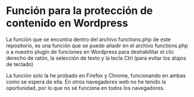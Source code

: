 # Función para la protección de contenido en Wordpress
La función que se encuntra dentro del archivo functions.php de este repositorio, es una función que se puede añadir en el archivo functions.php o a nuestro plugin de funciones en Wordpress para deshabilitar el clic derecho de ratón, la selección de texto y la tecla Ctrl (para evitar los atajos de teclado)

La función solo la he probado en Firefox y Chrome, funcionando en ambas como se espera de ella. En otros navegadores web no he tenido la oportunidad, por lo que no sé funciona en todos los navegadores.
